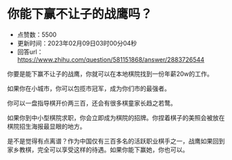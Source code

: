 # 你能下赢不让子的战鹰吗？
- 点赞数：5500
- 更新时间：2023年02月09日03时00分04秒
- 回答url：https://www.zhihu.com/question/581151868/answer/2883726544
<body>
 <p data-pid="4f8qmdqu">你要是能下赢不让子的战鹰，你就可以在本地棋院找到一份年薪20w的工作。</p>
 <p data-pid="qMpN0_L9">如果你在小城市，你可以包揽市冠军，成为你们市的最强者。</p>
 <p data-pid="M4ntS30P">你可以一盘指导棋开价两三百，还会有很多棋童家长趋之若鹜。</p>
 <p data-pid="UIofrMNr">如果你到中小型棋院求职，你会立即成为棋院的招牌。你捏着棋子的美照会被放在棋院招生海报最显眼的地方。</p>
 <p data-pid="BBkwKc2g">是不是觉得有点离谱？作为中国仅有三百多名的活跃职业棋手之一，战鹰如果回到家乡教棋，完全可以享受这样的待遇。如果你能下赢她，你也可以。</p>
 <p></p>
 <p></p>
</body>